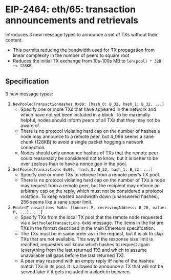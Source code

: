 # EIP-2464: eth/65: transaction announcements and retrievals
Introduces 3 new message types to announce a set of TXs without their content. 
* This permits reducing the bandwidth used for TX propagation from linear complexity in the number of peers to square root
* Reduces the initial TX exchange from 10s-100s MB to `len(pool) * 32B ~= 128KB`

##  Specification
3 new message types:
1. `NewPooledTransactionHashes 0x08: [hash_0: B_32, hash_1: B_32, ...]`
	* Specify one or more TXs that have appeared in the network and which have not yet been included in a block. To be maximally helpful, nodes should inform peers of all TXs that they may not be aware of.
	* There is no protocol violating hard cap on the number of hashes a node may announce to a remote peer, but 4_096 seems a sane chunk (128KB) to avoid a single packet hogging a network connection.
	* Nodes should only announce hashes of TXs that the remote peer could reasonably be considered not to know, but it is better to be over zealous than to have a nonce gap in the pool.
2. `GetPooledTransactions 0x09: [hash_0: B_32, hash_1: B_32, ...]`
	* Specify one or more TXs to retrieve from a remote peer’s TX pool.
	* There is no protocol violating hard cap on the number of TXs a node may request from a remote peer, but the recipient may enforce an arbitrary cap on the reply, which must not be considered a protocol violation. To keep wasted bandwidth down (unanswered hashes), 256 seems like a sane upper limit.
3. `PooledTransactions 0x0a: [[nonce: P, receivingAddress: B_20, value: P, ...], ...]`
	* Specify TXs from the local TX pool that the remote node requested via a `GetPooledTransactions 0x09` message. The items in the list are TXs in the format described in the main Ethereum specification.
	* The TXs must be in same order as in the request, but it is ok to skip TXs that are not available. This way if the response size limit is reached, requesters will know which hashes to request again (everything from the last returned TX) and which to assume unavailable (all gaps before the last returned TX).
	* A peer may respond with an empty reply iff none of the hashes match TXs in its pool. It is allowed to announce a TX that will not be served later if it gets included in a block in between.